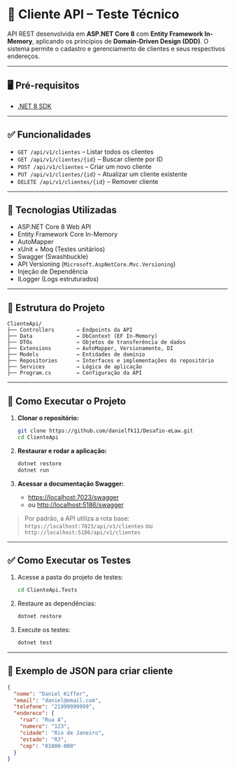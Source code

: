 # 📘 Cliente API – Teste Técnico

API REST desenvolvida em **ASP.NET Core 8** com **Entity Framework In-Memory**, aplicando os princípios de **Domain-Driven Design (DDD)**. O sistema permite o cadastro e gerenciamento de clientes e seus respectivos endereços.

---

## 🖥️ Pré-requisitos
- [.NET 8 SDK](https://dotnet.microsoft.com/download/dotnet/8.0)

---

## ✅ Funcionalidades

- `GET /api/v1/clientes` – Listar todos os clientes  
- `GET /api/v1/clientes/{id}` – Buscar cliente por ID  
- `POST /api/v1/clientes` – Criar um novo cliente  
- `PUT /api/v1/clientes/{id}` – Atualizar um cliente existente  
- `DELETE /api/v1/clientes/{id}` – Remover cliente  

---

## 🧱 Tecnologias Utilizadas

- ASP.NET Core 8 Web API  
- Entity Framework Core In-Memory  
- AutoMapper  
- xUnit + Moq (Testes unitários)  
- Swagger (Swashbuckle)  
- API Versioning (`Microsoft.AspNetCore.Mvc.Versioning`)  
- Injeção de Dependência  
- ILogger (Logs estruturados)  

---

## 📁 Estrutura do Projeto

```
ClienteApi/
├── Controllers       → Endpoints da API
├── Data              → DbContext (EF In-Memory)
├── DTOs              → Objetos de transferência de dados
├── Extensions        → AutoMapper, Versionamento, DI
├── Models            → Entidades de domínio
├── Repositories      → Interfaces e implementações do repositório
├── Services          → Lógica de aplicação
├── Program.cs        → Configuração da API
```

---

## 🚀 Como Executar o Projeto

1. **Clonar o repositório:**
   ```bash
   git clone https://github.com/danielfk11/Desafio-eLaw.git
   cd ClienteApi
   ```

2. **Restaurar e rodar a aplicação:**
   ```bash
   dotnet restore
   dotnet run
   ```

3. **Acessar a documentação Swagger:**
   - [https://localhost:7023/swagger](https://localhost:7023/swagger)
   - ou [http://localhost:5186/swagger](http://localhost:5186/swagger)

> Por padrão, a API utiliza a rota base: `https://localhost:7023/api/v1/clientes` ou `http://localhost:5186/api/v1/clientes`

---

## ✅ Como Executar os Testes

1. Acesse a pasta do projeto de testes:
   ```bash
   cd ClienteApi.Tests
   ```

2. Restaure as dependências:
   ```bash
   dotnet restore
   ```

3. Execute os testes:
   ```bash
   dotnet test
   ```

---

## 🧪 Exemplo de JSON para criar cliente

```json
{
  "nome": "Daniel Kiffer",
  "email": "daniel@email.com",
  "telefone": "21999999999",
  "endereco": {
    "rua": "Rua A",
    "numero": "123",
    "cidade": "Rio de Janeiro",
    "estado": "RJ",
    "cep": "01000-000"
  }
}
```
